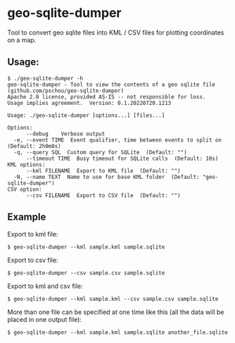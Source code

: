 # geo-sqlite-dumper

Tool to convert geo sqlite files into KML / CSV files for plotting coordinates on a map.


## Usage:

```
$ ./geo-sqlite-dumper -h
geo-sqlite-dumper - Tool to view the contents of a geo sqlite file (github.com/pschou/geo-sqlite-dumper)
Apache 2.0 license, provided AS-IS -- not responsible for loss.
Usage implies agreement.  Version: 0.1.20220720.1213

Usage: ./geo-sqlite-dumper [options...] [files...]

Options:
      --debug    Verbose output
  -e, --event TIME  Event qualifier, time between events to split on  (Default: 2h0m0s)
  -q, --query SQL  Custom query for SQLite  (Default: "")
      --timeout TIME  Busy timeout for SQLite calls  (Default: 10s)
KML options:
      --kml FILENAME  Export to KML file  (Default: "")
  -N, --name TEXT  Name to use for base KML folder  (Default: "geo-sqlite-dumper")
CSV option:
      --csv FILENAME  Export to CSV file  (Default: "")
```

## Example

Export to kml file:
```
$ geo-sqlite-dumper --kml sample.kml sample.sqlite
```

Export to csv file:
```
$ geo-sqlite-dumper --csv sample.csv sample.sqlite
```

Export to kml and csv file:
```
$ geo-sqlite-dumper --kml sample.kml --csv sample.csv sample.sqlite
```

More than one file can be specified at one time like this (all the data will be placed in one output file):
```
$ geo-sqlite-dumper --kml sample.kml sample.sqlite another_file.sqlite
```
